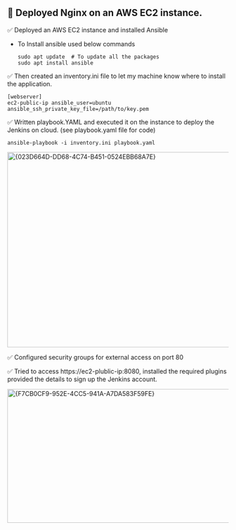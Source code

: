 
## 🚀 Deployed Nginx on an AWS EC2 instance.

✅ Deployed an AWS EC2 instance and installed Ansible
- To Install ansible used below commands
  ```
  sudo apt update  # To update all the packages
  sudo apt install ansible
  ```
✅ Then created an inventory.ini file to let my machine know where to install the application.
  ```
  [webserver]
  ec2-public-ip ansible_user=ubuntu ansible_ssh_private_key_file=/path/to/key.pem 
  ```

✅ Written playbook.YAML and executed it on the instance to deploy the Jenkins on cloud. (see playbook.yaml file for code)

```
ansible-playbook -i inventory.ini playbook.yaml
```

<img width="1132" height="445" alt="{023D664D-DD68-4C74-B451-0524EBB68A7E}" src="https://github.com/user-attachments/assets/0b8d4a12-7d2e-46e3-b5f9-769515c4352d" />


✅ Configured security groups for external access on port 80 

✅ Tried to access https://ec2-plublic-ip:8080, installed the required plugins provided the details to sign up the Jenkins account.

<img width="1362" height="305" alt="{F7CB0CF9-952E-4CC5-941A-A7DA583F59FE}" src="https://github.com/user-attachments/assets/1370c59d-5229-425b-968a-78104c95c68e" />

